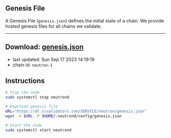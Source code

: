 ## Genesis File
A Genesis File (`genesis.json`) defines the initial state of a chain. We provide hosted genesis files for all chains we validate.

---
**Download: [genesis.json](https://dl.ccvalidators.com/SERVICE/neutron/genesis.json)**
---

- last updated: Sun Sep 17 2023 14:19:19
- chain id: `neutron-1`

## Instructions
```sh
# Stop the node
sudo systemctl stop neutrond

# Download genesis file
URL="https://dl.ccvalidators.com/SERVICE/neutron/genesis.json"
wget -4 $URL -P $HOME/.neutrond/config/genesis.json

# Start the node
sudo systemctl start neutrond
```

